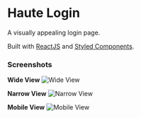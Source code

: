 # Haute Login

A visually appealing login page.

Built with [ReactJS](https://react.dev/) and [Styled Components](https://styled-components.com).

### Screenshots

**Wide View**
![Wide View](haute-login/screenshots/wide_view.png "A normal desktop. Landscape.")


**Narrow View**
![Narrow View](haute-login/screenshots/narrow_view.png "A narrow screen.")

**Mobile View**
![Mobile View](haute-login/screenshots/mobile_view.png "On a mobile screen.")
